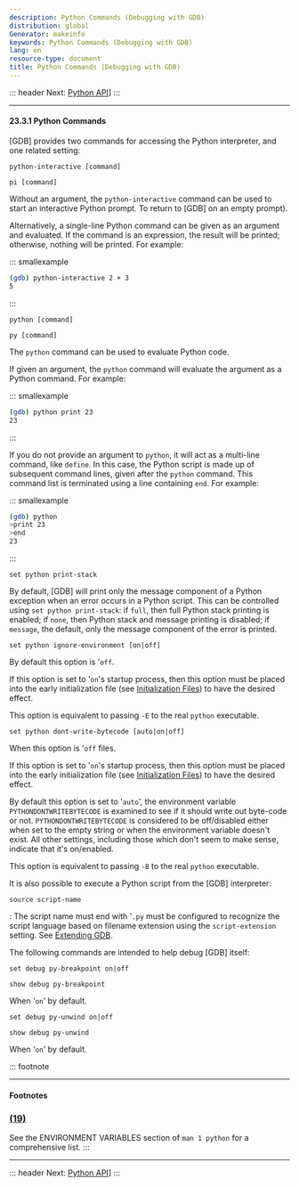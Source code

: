 ```yaml
---
description: Python Commands (Debugging with GDB)
distribution: global
Generator: makeinfo
keywords: Python Commands (Debugging with GDB)
lang: en
resource-type: document
title: Python Commands (Debugging with GDB)
---
```

::: header
Next: [Python API](Python-API.html#Python-API)]
:::

---

#### 23.3.1 Python Commands

[GDB] provides two commands for accessing the Python interpreter, and one related setting:

`python-interactive [command]`

`pi [command]`

Without an argument, the `python-interactive` command can be used to start an interactive Python prompt. To return to [GDB] on an empty prompt).

Alternatively, a single-line Python command can be given as an argument and evaluated. If the command is an expression, the result will be printed; otherwise, nothing will be printed. For example:

::: smallexample

```bash
(gdb) python-interactive 2 + 3
5
```

:::

`python [command]`

`py [command]`

The `python` command can be used to evaluate Python code.

If given an argument, the `python` command will evaluate the argument as a Python command. For example:

::: smallexample

```bash
(gdb) python print 23
23
```

:::

If you do not provide an argument to `python`, it will act as a multi-line command, like `define`. In this case, the Python script is made up of subsequent command lines, given after the `python` command. This command list is terminated using a line containing `end`. For example:

::: smallexample

```bash
(gdb) python
>print 23
>end
23
```

:::

`set python print-stack`

By default, [GDB] will print only the message component of a Python exception when an error occurs in a Python script. This can be controlled using `set python print-stack`: if `full`, then full Python stack printing is enabled; if `none`, then Python stack and message printing is disabled; if `message`, the default, only the message component of the error is printed.

`set python ignore-environment [on|off]`

By default this option is '`off`.

If this option is set to '`on`'s startup process, then this option must be placed into the early initialization file (see [Initialization Files](Initialization-Files.html#Initialization-Files)) to have the desired effect.

This option is equivalent to passing `-E` to the real `python` executable.

`set python dont-write-bytecode [auto|on|off]`

When this option is '`off` files.

If this option is set to '`on`'s startup process, then this option must be placed into the early initialization file (see [Initialization Files](Initialization-Files.html#Initialization-Files)) to have the desired effect.

By default this option is set to '`auto`', the environment variable `PYTHONDONTWRITEBYTECODE` is examined to see if it should write out byte-code or not. `PYTHONDONTWRITEBYTECODE` is considered to be off/disabled either when set to the empty string or when the environment variable doesn't exist. All other settings, including those which don't seem to make sense, indicate that it's on/enabled.

This option is equivalent to passing `-B` to the real `python` executable.

It is also possible to execute a Python script from the [GDB] interpreter:

`source script-name`

:   The script name must end with '`.py` must be configured to recognize the script language based on filename extension using the `script-extension` setting. See [Extending GDB](Extending-GDB.html#Extending-GDB).

The following commands are intended to help debug [GDB] itself:

`set debug py-breakpoint on|off`

`show debug py-breakpoint`

When '`on`' by default.

`set debug py-unwind on|off`

`show debug py-unwind`

When '`on`' by default.

::: footnote

---

#### Footnotes

### [(19)](#DOCF19)

See the ENVIRONMENT VARIABLES section of `man 1 python` for a comprehensive list.
:::

---

::: header
Next: [Python API](Python-API.html#Python-API)]
:::
